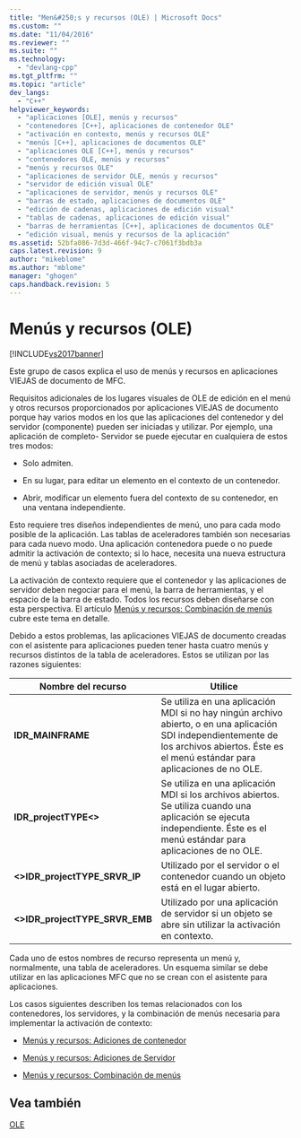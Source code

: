 ```yaml
---
title: "Men&#250;s y recursos (OLE) | Microsoft Docs"
ms.custom: ""
ms.date: "11/04/2016"
ms.reviewer: ""
ms.suite: ""
ms.technology: 
  - "devlang-cpp"
ms.tgt_pltfrm: ""
ms.topic: "article"
dev_langs: 
  - "C++"
helpviewer_keywords: 
  - "aplicaciones [OLE], menús y recursos"
  - "contenedores [C++], aplicaciones de contenedor OLE"
  - "activación en contexto, menús y recursos OLE"
  - "menús [C++], aplicaciones de documentos OLE"
  - "aplicaciones OLE [C++], menús y recursos"
  - "contenedores OLE, menús y recursos"
  - "menús y recursos OLE"
  - "aplicaciones de servidor OLE, menús y recursos"
  - "servidor de edición visual OLE"
  - "aplicaciones de servidor, menús y recursos OLE"
  - "barras de estado, aplicaciones de documentos OLE"
  - "edición de cadenas, aplicaciones de edición visual"
  - "tablas de cadenas, aplicaciones de edición visual"
  - "barras de herramientas [C++], aplicaciones de documentos OLE"
  - "edición visual, menús y recursos de la aplicación"
ms.assetid: 52bfa086-7d3d-466f-94c7-c7061f3bdb3a
caps.latest.revision: 9
author: "mikeblome"
ms.author: "mblome"
manager: "ghogen"
caps.handback.revision: 5
---
```

# Men&#250;s y recursos (OLE)
[!INCLUDE[vs2017banner](../assembler/inline/includes/vs2017banner.md)]

Este grupo de casos explica el uso de menús y recursos en aplicaciones VIEJAS de documento de MFC.  
  
 Requisitos adicionales de los lugares visuales de OLE de edición en el menú y otros recursos proporcionados por aplicaciones VIEJAS de documento porque hay varios modos en los que las aplicaciones del contenedor y del servidor \(componente\) pueden ser iniciadas y utilizar.  Por ejemplo, una aplicación de completo\- Servidor se puede ejecutar en cualquiera de estos tres modos:  
  
-   Solo admiten.  
  
-   En su lugar, para editar un elemento en el contexto de un contenedor.  
  
-   Abrir, modificar un elemento fuera del contexto de su contenedor, en una ventana independiente.  
  
 Esto requiere tres diseños independientes de menú, uno para cada modo posible de la aplicación.  Las tablas de aceleradores también son necesarias para cada nuevo modo.  Una aplicación contenedora puede o no puede admitir la activación de contexto; si lo hace, necesita una nueva estructura de menú y tablas asociadas de aceleradores.  
  
 La activación de contexto requiere que el contenedor y las aplicaciones de servidor deben negociar para el menú, la barra de herramientas, y el espacio de la barra de estado.  Todos los recursos deben diseñarse con esta perspectiva.  El artículo [Menús y recursos: Combinación de menús](../mfc/menus-and-resources-menu-merging.md) cubre este tema en detalle.  
  
 Debido a estos problemas, las aplicaciones VIEJAS de documento creadas con el asistente para aplicaciones pueden tener hasta cuatro menús y recursos distintos de la tabla de aceleradores.  Estos se utilizan por las razones siguientes:  
  
|Nombre del recurso|Utilice|  
|------------------------|-------------|  
|**IDR\_MAINFRAME**|Se utiliza en una aplicación MDI si no hay ningún archivo abierto, o en una aplicación SDI independientemente de los archivos abiertos.  Éste es el menú estándar para aplicaciones de no OLE.|  
|**IDR\_projectTYPE\<\>**|Se utiliza en una aplicación MDI si los archivos abiertos.  Se utiliza cuando una aplicación se ejecuta independiente.  Éste es el menú estándar para aplicaciones de no OLE.|  
|**\<\>IDR\_projectTYPE\_SRVR\_IP**|Utilizado por el servidor o el contenedor cuando un objeto está en el lugar abierto.|  
|**\<\>IDR\_projectTYPE\_SRVR\_EMB**|Utilizado por una aplicación de servidor si un objeto se abre sin utilizar la activación en contexto.|  
  
 Cada uno de estos nombres de recurso representa un menú y, normalmente, una tabla de aceleradores.  Un esquema similar se debe utilizar en las aplicaciones MFC que no se crean con el asistente para aplicaciones.  
  
 Los casos siguientes describen los temas relacionados con los contenedores, los servidores, y la combinación de menús necesaria para implementar la activación de contexto:  
  
-   [Menús y recursos: Adiciones de contenedor](../mfc/menus-and-resources-container-additions.md)  
  
-   [Menús y recursos: Adiciones de Servidor](../mfc/menus-and-resources-server-additions.md)  
  
-   [Menús y recursos: Combinación de menús](../mfc/menus-and-resources-menu-merging.md)  
  
## Vea también  
 [OLE](../mfc/ole-in-mfc.md)